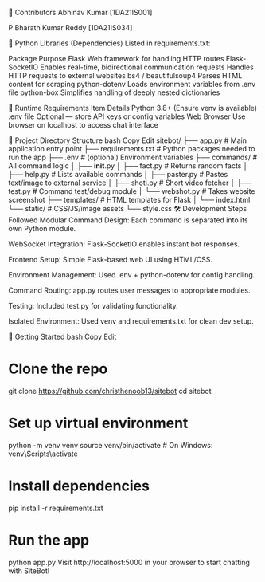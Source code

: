 👥 Contributors
Abhinav Kumar [1DA21IS001]

P Bharath Kumar Reddy [1DA21IS034]

🧰 Python Libraries (Dependencies)
Listed in requirements.txt:

Package	Purpose
Flask	Web framework for handling HTTP routes
Flask-SocketIO	Enables real-time, bidirectional communication
requests	Handles HTTP requests to external websites
bs4 / beautifulsoup4	Parses HTML content for scraping
python-dotenv	Loads environment variables from .env file
python-box	Simplifies handling of deeply nested dictionaries

🧩 Runtime Requirements
Item	Details
Python	3.8+ (Ensure venv is available)
.env file	Optional — store API keys or config variables
Web Browser	Use browser on localhost to access chat interface

📁 Project Directory Structure
bash
Copy
Edit
sitebot/
├── app.py                  # Main application entry point
├── requirements.txt        # Python packages needed to run the app
├── .env                    # (optional) Environment variables
├── commands/               # All command logic
│   ├── __init__.py
│   ├── fact.py             # Returns random facts
│   ├── help.py             # Lists available commands
│   ├── paster.py           # Pastes text/image to external service
│   ├── shoti.py            # Short video fetcher
│   ├── test.py             # Command test/debug module
│   └── webshot.py          # Takes website screenshot
├── templates/              # HTML templates for Flask
│   └── index.html
└── static/                 # CSS/JS/image assets
    └── style.css
🛠️ Development Steps Followed
Modular Command Design: Each command is separated into its own Python module.

WebSocket Integration: Flask-SocketIO enables instant bot responses.

Frontend Setup: Simple Flask-based web UI using HTML/CSS.

Environment Management: Used .env + python-dotenv for config handling.

Command Routing: app.py routes user messages to appropriate modules.

Testing: Included test.py for validating functionality.

Isolated Environment: Used venv and requirements.txt for clean dev setup.

🚀 Getting Started
bash
Copy
Edit
# Clone the repo
git clone https://github.com/christhenoob13/sitebot
cd sitebot

# Set up virtual environment
python -m venv venv
source venv/bin/activate       # On Windows: venv\Scripts\activate

# Install dependencies
pip install -r requirements.txt

# Run the app
python app.py
Visit http://localhost:5000 in your browser to start chatting with SiteBot!

